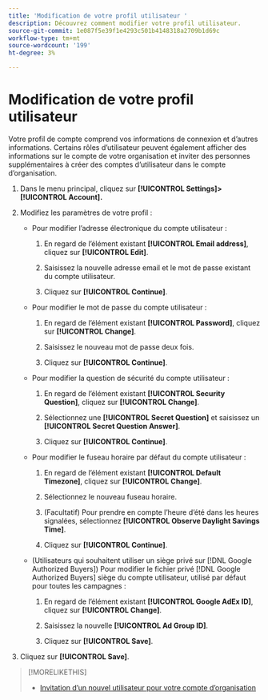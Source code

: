 ```yaml
---
title: 'Modification de votre profil utilisateur '
description: Découvrez comment modifier votre profil utilisateur.
source-git-commit: 1e087f5e39f1e4293c501b4148318a2709b1d69c
workflow-type: tm+mt
source-wordcount: '199'
ht-degree: 3%

---
```


# Modification de votre profil utilisateur

Votre profil de compte comprend vos informations de connexion et d’autres informations. Certains rôles d’utilisateur peuvent également afficher des informations sur le compte de votre organisation et inviter des personnes supplémentaires à créer des comptes d’utilisateur dans le compte d’organisation.

1. Dans le menu principal, cliquez sur **[!UICONTROL Settings]> [!UICONTROL Account].**

1. Modifiez les paramètres de votre profil :

   * Pour modifier l’adresse électronique du compte utilisateur :

      1. En regard de l’élément existant **[!UICONTROL Email address]**, cliquez sur **[!UICONTROL Edit]**.

      1. Saisissez la nouvelle adresse email et le mot de passe existant du compte utilisateur.
      1. Cliquez sur **[!UICONTROL Continue]**.
   * Pour modifier le mot de passe du compte utilisateur :

      1. En regard de l’élément existant **[!UICONTROL Password]**, cliquez sur **[!UICONTROL Change]**.

      1. Saisissez le nouveau mot de passe deux fois.

      1. Cliquez sur **[!UICONTROL Continue]**.
   * Pour modifier la question de sécurité du compte utilisateur :

      1. En regard de l’élément existant **[!UICONTROL Security Question]**, cliquez sur **[!UICONTROL Change]**.

      1. Sélectionnez une **[!UICONTROL Secret Question]** et saisissez un **[!UICONTROL Secret Question Answer]**.

      1. Cliquez sur **[!UICONTROL Continue]**.
   * Pour modifier le fuseau horaire par défaut du compte utilisateur :

      1. En regard de l’élément existant **[!UICONTROL Default Timezone]**, cliquez sur **[!UICONTROL Change]**.

      1. Sélectionnez le nouveau fuseau horaire.

      1. (Facultatif) Pour prendre en compte l’heure d’été dans les heures signalées, sélectionnez **[!UICONTROL Observe Daylight Savings Time]**.

      1. Cliquez sur **[!UICONTROL Continue]**.
   * (Utilisateurs qui souhaitent utiliser un siège privé sur [!DNL Google Authorized Buyers]) Pour modifier le fichier privé [!DNL Google Authorized Buyers] siège du compte utilisateur, utilisé par défaut pour toutes les campagnes :

      1. En regard de l’élément existant **[!UICONTROL Google AdEx ID]**, cliquez sur **[!UICONTROL Change]**.

      1. Saisissez la nouvelle **[!UICONTROL Ad Group ID]**.

      1. Cliquez sur **[!UICONTROL Save]**.





1. Cliquez sur **[!UICONTROL Save]**.

>[!MORELIKETHIS]
>
>* [Invitation d’un nouvel utilisateur pour votre compte d’organisation](user-invite.md)


<!-- >* [User Profile and Organization Account Settings](user-and-account-settings.md) -->
